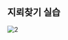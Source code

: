 <h2> 지뢰찾기 실습 </h2>

![2](https://user-images.githubusercontent.com/34808500/127762766-6b7c4f6a-2222-40f1-904d-3dbaeb97262e.jpg)
